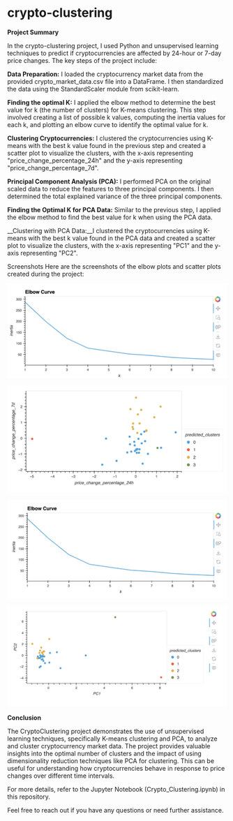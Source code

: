 # crypto-clustering

__Project Summary__

In the crypto-clustering project, I used Python and unsupervised learning techniques to predict if cryptocurrencies are affected by 24-hour or 7-day price changes. The key steps of the project include:

__Data Preparation:__ I loaded the cryptocurrency market data from the provided crypto_market_data.csv file into a DataFrame. I then standardized the data using the StandardScaler module from scikit-learn.

__Finding the optimal K:__ I applied the elbow method to determine the best value for k (the number of clusters) for K-means clustering. This step involved creating a list of possible k values, computing the inertia values for each k, and plotting an elbow curve to identify the optimal value for k.

__Clustering Cryptocurrencies:__  I clustered the cryptocurrencies using K-means with the best k value found in the previous step and created a scatter plot to visualize the clusters, with the x-axis representing "price_change_percentage_24h" and the y-axis representing "price_change_percentage_7d".

__Principal Component Analysis (PCA):__ I performed PCA on the original scaled data to reduce the features to three principal components. I then determined the total explained variance of the three principal components.

__Finding the Optimal K for PCA Data:__ Similar to the previous step, I applied the elbow method to find the best value for k when using the PCA data.

__Clustering with PCA Data:__I clustered the cryptocurrencies using K-means with the best k value found in the PCA data and created a scatter plot to visualize the clusters, with the x-axis representing "PC1" and the y-axis representing "PC2".

Screenshots
Here are the screenshots of the elbow plots and scatter plots created during the project:

![Elbow Plot for Original Scaled Data](<Plot Images/Elbow Plot for Original Scaled Data.png>)

![Scatter Plot for Clustering with Original Scaled Data](<Plot Images/Scatter Plot for Clustering with Original Scaled Data.png>)

![Elbow Plot for PCA Data](<Plot Images/Elbow Plot for PCA Data.png>)

![Scatter Plot for Clustering with PCA Data](<Plot Images/Scatter Plot for Clustering with PCA Data.png>)

__Conclusion__

The CryptoClustering project demonstrates the use of unsupervised learning techniques, specifically K-means clustering and PCA, to analyze and cluster cryptocurrency market data. The project provides valuable insights into the optimal number of clusters and the impact of using dimensionality reduction techniques like PCA for clustering. This can be useful for understanding how cryptocurrencies behave in response to price changes over different time intervals.

For more details, refer to the Jupyter Notebook (Crypto_Clustering.ipynb) in this repository.

Feel free to reach out if you have any questions or need further assistance.


